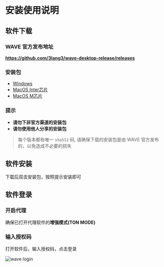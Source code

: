 # 安装使用说明

## 软件下载

### WAVE 官方发布地址

**https://github.com/3lang3/wave-desktop-release/releases**

### 安装包

- [Windows](https://github.com/3lang3/wave-desktop-release/releases/latest/download/wave-desktop-0.0.0-dev.4-setup.exe)
- [MacOS Inter芯片](https://github.com/3lang3/wave-desktop-release/releases/latest/download/wave-desktop-0.0.0-dev.4-setup.exe)
- [MacOS M芯片](https://github.com/3lang3/wave-desktop-release/releases/latest/download/wave-desktop-0.0.0-dev.4-setup.exe)

### 提示

- **请勿下非官方渠道的安装包**
- **请勿使用他人分享的安装包**

> 每个版本都有唯一 `sha512` 码, 请确保下载的安装包是由 WAVE 官方发布的，以免造成不必要的损失

## 软件安装

下载后双击安装包，按照提示安装即可

## 软件登录

### 开启代理

确保已打开代理软件的**增强模式(TON MODE)**

<!-- > 推荐的代理软件 https://www.clashforwindows.net/ -->

### 输入授权码

打开软件后，输入授权码，点击登录

![wave login](/ss/wave-login.png)
